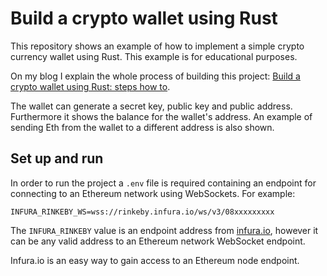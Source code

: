 # Build a crypto wallet using Rust

This repository shows an example of how to implement a simple crypto currency wallet using Rust. This example is for educational purposes.

On my blog I explain the whole process of building this project: [Build a crypto wallet using Rust: steps how to](https://tms-dev-blog.com/build-a-crypto-wallet-using-rust/).

The wallet can generate a secret key, public key and public address. Furthermore it shows the balance for the wallet's address. An example of sending Eth from the wallet to a different address is also shown.

## Set up and run

In order to run the project a `.env` file is required containing an endpoint for connecting to an Ethereum network using WebSockets. For example:

```
INFURA_RINKEBY_WS=wss://rinkeby.infura.io/ws/v3/08xxxxxxxxx
```

The `INFURA_RINKEBY` value is an endpoint address from [infura.io](https://infura.io), however it can be any valid address to an Ethereum network WebSocket endpoint.

Infura.io is an easy way to gain access to an Ethereum node endpoint.